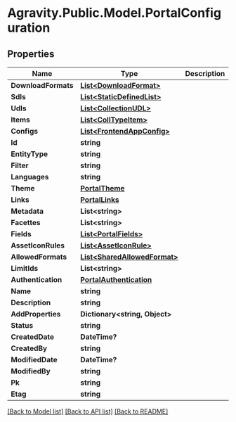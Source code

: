 # Agravity.Public.Model.PortalConfiguration

## Properties

Name | Type | Description | Notes
------------ | ------------- | ------------- | -------------
**DownloadFormats** | [**List&lt;DownloadFormat&gt;**](DownloadFormat.md) |  | [optional] 
**Sdls** | [**List&lt;StaticDefinedList&gt;**](StaticDefinedList.md) |  | [optional] 
**Udls** | [**List&lt;CollectionUDL&gt;**](CollectionUDL.md) |  | [optional] 
**Items** | [**List&lt;CollTypeItem&gt;**](CollTypeItem.md) |  | [optional] 
**Configs** | [**List&lt;FrontendAppConfig&gt;**](FrontendAppConfig.md) |  | [optional] 
**Id** | **string** |  | [optional] 
**EntityType** | **string** |  | [optional] 
**Filter** | **string** |  | [optional] 
**Languages** | **string** |  | [optional] 
**Theme** | [**PortalTheme**](PortalTheme.md) |  | [optional] 
**Links** | [**PortalLinks**](PortalLinks.md) |  | [optional] 
**Metadata** | **List&lt;string&gt;** |  | [optional] 
**Facettes** | **List&lt;string&gt;** |  | [optional] 
**Fields** | [**List&lt;PortalFields&gt;**](PortalFields.md) |  | [optional] 
**AssetIconRules** | [**List&lt;AssetIconRule&gt;**](AssetIconRule.md) |  | [optional] 
**AllowedFormats** | [**List&lt;SharedAllowedFormat&gt;**](SharedAllowedFormat.md) |  | [optional] 
**LimitIds** | **List&lt;string&gt;** |  | [optional] 
**Authentication** | [**PortalAuthentication**](PortalAuthentication.md) |  | [optional] 
**Name** | **string** |  | [optional] 
**Description** | **string** |  | [optional] 
**AddProperties** | **Dictionary&lt;string, Object&gt;** |  | [optional] 
**Status** | **string** |  | [optional] 
**CreatedDate** | **DateTime?** |  | [optional] 
**CreatedBy** | **string** |  | [optional] 
**ModifiedDate** | **DateTime?** |  | [optional] 
**ModifiedBy** | **string** |  | [optional] 
**Pk** | **string** |  | [optional] 
**Etag** | **string** |  | [optional] 

[[Back to Model list]](../README.md#documentation-for-models) [[Back to API list]](../README.md#documentation-for-api-endpoints) [[Back to README]](../README.md)

